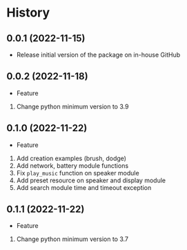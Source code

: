 History
==

0.0.1 (2022-11-15)
--
* Release initial version of the package on in-house GitHub

0.0.2 (2022-11-18)
--
* Feature
1. Change python minimum version to 3.9

0.1.0 (2022-11-22)
--
* Feature
1. Add creation examples (brush, dodge)
2. Add network, battery module functions
3. Fix `play_music` function on speaker module
4. Add preset resource on speaker and display module
5. Add search module time and timeout exception

0.1.1 (2022-11-22)
--
* Feature
1. Change python minimum version to 3.7
